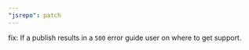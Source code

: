 ```yaml
---
"jsrepo": patch
---
```


fix: If a publish results in a `500` error guide user on where to get support.
  